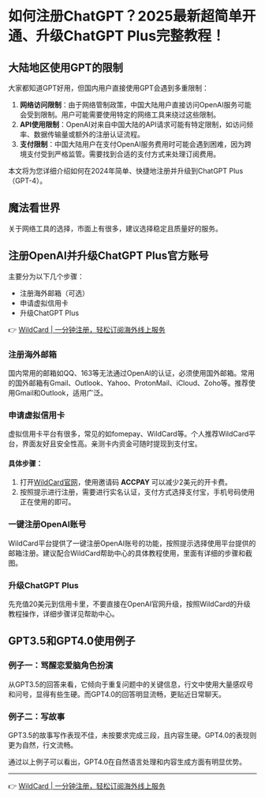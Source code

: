 # 如何注册ChatGPT？2025最新超简单开通、升级ChatGPT Plus完整教程！

## 大陆地区使用GPT的限制

大家都知道GPT好用，但国内用户直接使用GPT会遇到多重限制：

1. **网络访问限制**：由于网络管制政策，中国大陆用户直接访问OpenAI服务可能会受到限制。用户可能需要使用特定的网络工具来绕过这些限制。
2. **API使用限制**：OpenAI对来自中国大陆的API请求可能有特定限制，如访问频率、数据传输量或额外的注册认证流程。
3. **支付限制**：中国大陆用户在支付OpenAI服务费用时可能会遇到困难，因为跨境支付受到严格监管。需要找到合适的支付方式来处理订阅费用。

本文将为您详细介绍如何在2024年简单、快捷地注册并升级到ChatGPT Plus（GPT-4）。

## 魔法看世界

关于网络工具的选择，市面上有很多，建议选择稳定且质量好的服务。

## 注册OpenAI并升级ChatGPT Plus官方账号

主要分为以下几个步骤：
- 注册海外邮箱（可选）
- 申请虚拟信用卡
- 升级ChatGPT Plus

👉 [WildCard | 一分钟注册，轻松订阅海外线上服务](https://bbtdd.com/WildCard)

### 注册海外邮箱

国内常用的邮箱如QQ、163等无法通过OpenAI的认证，必须使用国外邮箱。常用的国外邮箱有Gmail、Outlook、Yahoo、ProtonMail、iCloud、Zoho等。推荐使用Gmail和Outlook，适用广泛。

### 申请虚拟信用卡

虚拟信用卡平台有很多，常见的如fomepay、WildCard等。个人推荐WildCard平台，界面友好且安全性高。亲测卡内资金可随时提现到支付宝。

#### 具体步骤：
1. 打开[WildCard官网](https://bbtdd.com/WildCard)，使用邀请码 **ACCPAY** 可以减少2美元的开卡费。
2. 按照提示进行注册，需要进行实名认证，支付方式选择支付宝，手机号码使用正在使用的即可。

### 一键注册OpenAI账号

WildCard平台提供了一键注册OpenAI账号的功能，按照提示选择使用平台提供的邮箱注册。建议配合WildCard帮助中心的具体教程使用，里面有详细的步骤和截图。

### 升级ChatGPT Plus

先充值20美元到信用卡里，不要直接在OpenAI官网升级，按照WildCard的升级教程操作，详细步骤详见帮助中心。

## GPT3.5和GPT4.0使用例子

### 例子一：骂醒恋爱脑角色扮演

从GPT3.5的回答来看，它倾向于重复问题中的关键信息，行文中使用大量感叹号和问号，显得有些生硬。而GPT4.0的回答明显流畅，更贴近日常聊天。

### 例子二：写故事

GPT3.5的故事写作表现不佳，未按要求完成三段，且内容生硬。GPT4.0的表现则更为自然，行文流畅。

通过以上例子可以看出，GPT4.0在自然语言处理和内容生成方面有明显优势。



---

👉 [WildCard | 一分钟注册，轻松订阅海外线上服务](https://bbtdd.com/WildCard)